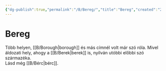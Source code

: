 ```yaml
---
{"dg-publish":true,"permalink":"/B/Bereg/","title":"Bereg","created":"2024-01-20T11:21","updated":"2024-01-20T11:21"}
---
```



# Bereg

Több helyen, [[B/Borough\|borough]] és más címnél volt már szó róla. Mivel áldozati hely, ahogy a [[B/Berek\|berek]] is, nyilván utóbbi előbbi szó származéka.  
Lásd még [[B/Bérc\|bérc]].  